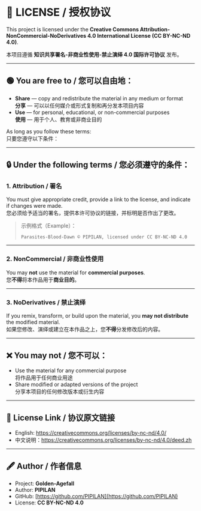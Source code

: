 # 📄 LICENSE / 授权协议

This project is licensed under the **Creative Commons Attribution-NonCommercial-NoDerivatives 4.0 International License (CC BY-NC-ND 4.0)**.

本项目遵循 **知识共享署名-非商业性使用-禁止演绎 4.0 国际许可协议** 发布。

---

## 🟢 You are free to / 您可以自由地：

- **Share** — copy and redistribute the material in any medium or format  
  **分享** — 可以以任何媒介或形式复制和再分发本项目内容
- **Use** — for personal, educational, or non-commercial purposes  
  **使用** — 用于个人、教育或非商业目的

As long as you follow these terms:  
只要您遵守以下条件：

---

## 🔒 Under the following terms / 您必须遵守的条件：

### 1. **Attribution / 署名**
You must give appropriate credit, provide a link to the license, and indicate if changes were made.  
您必须给予适当的署名，提供本许可协议的链接，并标明是否作出了更改。

> 示例格式（Example）：
> ```
> Parasites-Blood-Dawn © PIPILAN, licensed under CC BY-NC-ND 4.0
> ```

---

### 2. **NonCommercial / 非商业性使用**
You may **not** use the material for **commercial purposes**.  
您**不得**将本作品用于**商业目的**。

---

### 3. **NoDerivatives / 禁止演绎**
If you remix, transform, or build upon the material, you **may not distribute** the modified material.  
如果您修改、演绎或建立在本作品之上，您**不得**分发修改后的内容。

---

## ❌ You may not / 您不可以：

- Use the material for any commercial purpose  
  将作品用于任何商业用途
- Share modified or adapted versions of the project  
  分享本项目的任何修改版本或衍生内容

---

## 🔗 License Link / 协议原文链接

- English: https://creativecommons.org/licenses/by-nc-nd/4.0/
- 中文说明：https://creativecommons.org/licenses/by-nc-nd/4.0/deed.zh

---

## 🖋 Author / 作者信息

- Project: **Golden-Agefall**
- Author: **PIPILAN**
- GitHub: [https://github.com/PIPILAN](https://github.com/PIPILAN)
- License: **CC BY-NC-ND 4.0**


